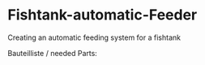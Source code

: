 # Fishtank-automatic-Feeder
Creating an automatic feeding system for a fishtank


Bauteilliste / needed Parts:
